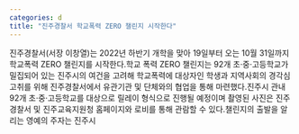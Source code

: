 ```yaml
---
categories: d
title: "진주경찰서 학교폭력 ZERO 챌린지 시작한다"
---
```

진주경찰서(서장 이창열)는 2022년 하반기 개학을 맞아 19일부터 오는 10월 31일까지 학교폭력 ZERO 챌린지를 시작한다.학교 폭력 ZERO 챌린지는 92개 초·중·고등학교가 밀집되어 있는 진주시의 여건을 고려해 학교폭력에 대상자인 학생과 지역사회의 경각심 고취를 위해 진주경찰서에서 유관기관 및 단체와의 협업을 통해 마련했다.진주시 관내 92개 초·중·고등학교를 대상으로 릴레이 형식으로 진행될 예정이며 촬영된 사진은 진주경찰서 및 진주교육지원청 홈페이지와 로비를 통해 관람할 수 있다.챌린지의 출발을 알리는 영예의 주자는 진주시